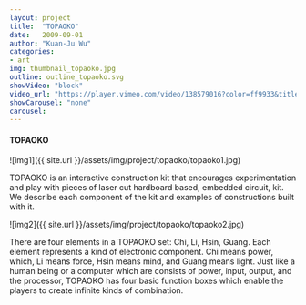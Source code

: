 ```yaml
---
layout: project
title:  "TOPAOKO"
date:   2009-09-01
author: "Kuan-Ju Wu"
categories:
- art
img: thumbnail_topaoko.jpg
outline: outline_topaoko.svg
showVideo: "block"
video_url: "https://player.vimeo.com/video/138579016?color=ff9933&title=0&byline=0&portrait=0"
showCarousel: "none"
carousel:
---
```

#### TOPAOKO ####

![img1]({{ site.url }}/assets/img/project/topaoko/topaoko1.jpg)

TOPAOKO is an interactive construction kit that encourages experimentation and play with pieces of laser cut hardboard based, embedded circuit, kit. We describe each component of the kit and examples of constructions built with it.

![img2]({{ site.url }}/assets/img/project/topaoko/topaoko2.jpg)

There are four elements in a TOPAOKO set: Chi, Li, Hsin, Guang. Each element represents a kind of electronic component. Chi means power, which, Li means force, Hsin means mind, and Guang means light. Just like a human being or a computer which are consists of power, input, output, and the processor, TOPAOKO has four basic function boxes which enable the players to create infinite kinds of combination.
